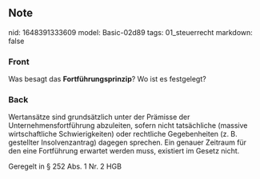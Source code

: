 ## Note
nid: 1648391333609
model: Basic-02d89
tags: 01_steuerrecht
markdown: false

### Front
Was besagt das <b>Fortführungsprinzip</b>? Wo ist es festgelegt?

### Back
Wertansätze sind grundsätzlich unter der Prämisse der Unternehmensfortführung abzuleiten, sofern nicht tatsächliche (massive wirtschaftliche Schwierigkeiten) oder rechtliche Gegebenheiten (z. B. gestellter Insolvenzantrag) dagegen sprechen. Ein genauer Zeitraum für den eine Fortführung erwartet werden muss, existiert im Gesetz nicht.

Geregelt in § 252 Abs. 1 Nr. 2 HGB
